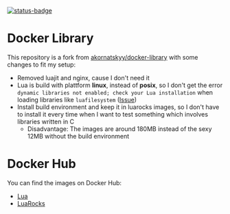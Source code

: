 [![status-badge](https://drone.kokolor.es/api/badges/imo/lua-dockerfiles/status.svg)](https://drone.kokolor.es/imo/lua-dockerfiles)

# Docker Library

This repository is a fork from [akornatskyy/docker-library](https://github.com/akornatskyy/docker-library) with some changes to fit my setup:

* Removed luajit and nginx, cause I don't need it
* Lua is build with plattform **linux**, instead of **posix**, so I don't get the error `dynamic libraries not enabled; check your Lua installation` when loading libraries like `luafilesystem` ([Issue](https://github.com/akornatskyy/docker-library/issues/1))
* Install build environment and keep it in luarocks images, so I don't have to install it every time when I want to test something which involves libraries written in C
   * Disadvantage: The images are around 180MB instead of the sexy 12MB without the build environment

# Docker Hub

You can find the images on Docker Hub:
* [Lua](https://hub.docker.com/r/imolein/lua)
* [LuaRocks](https://hub.docker.com/r/imolein/luarocks)